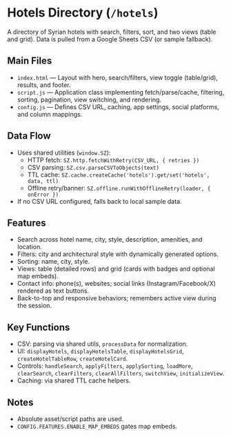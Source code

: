 # Hotels Directory (`/hotels`)

A directory of Syrian hotels with search, filters, sort, and two views (table and grid). Data is pulled from a Google Sheets CSV (or sample fallback).

## Main Files
- `index.html` — Layout with hero, search/filters, view toggle (table/grid), results, and footer.
- `script.js` — Application class implementing fetch/parse/cache, filtering, sorting, pagination, view switching, and rendering.
- `config.js` — Defines CSV URL, caching, app settings, social platforms, and column mappings.

## Data Flow
- Uses shared utilities (`window.SZ`):
  - HTTP fetch: `SZ.http.fetchWithRetry(CSV_URL, { retries })`
  - CSV parsing: `SZ.csv.parseCSVToObjects(text)`
  - TTL cache: `SZ.cache.createCache('hotels').get/set('hotels', data, ttl)`
  - Offline retry/banner: `SZ.offline.runWithOfflineRetry(loader, { onError })`
- If no CSV URL configured, falls back to local sample data.

## Features
- Search across hotel name, city, style, description, amenities, and location.
- Filters: city and architectural style with dynamically generated options.
- Sorting: name, city, style.
- Views: table (detailed rows) and grid (cards with badges and optional map embeds).
- Contact info: phone(s), websites; social links (Instagram/Facebook/X) rendered as text buttons.
- Back-to-top and responsive behaviors; remembers active view during the session.

## Key Functions
- CSV: parsing via shared utils, `processData` for normalization.
- UI: `displayHotels`, `displayHotelsTable`, `displayHotelsGrid`, `createHotelTableRow`, `createHotelCard`.
- Controls: `handleSearch`, `applyFilters`, `applySorting`, `loadMore`, `clearSearch`, `clearFilters`, `clearAllFilters`, `switchView`, `initializeView`.
- Caching: via shared TTL cache helpers.

## Notes
- Absolute asset/script paths are used.
- `CONFIG.FEATURES.ENABLE_MAP_EMBEDS` gates map embeds.
